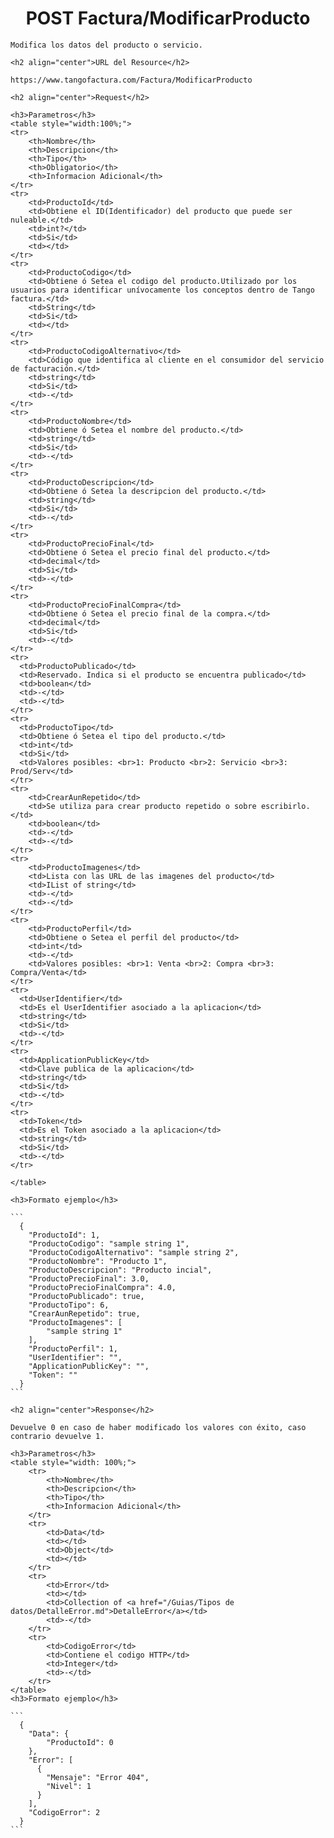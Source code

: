 <body>
    <h1 align="center">POST Factura/ModificarProducto</h1>
    
    Modifica los datos del producto o servicio.
    
    <h2 align="center">URL del Resource</h2>
    
    https://www.tangofactura.com/Factura/ModificarProducto
    
    <h2 align="center">Request</h2>
    
    <h3>Parametros</h3>
    <table style="width:100%;">
    <tr>
        <th>Nombre</th>
        <th>Descripcion</th>
        <th>Tipo</th>
        <th>Obligatorio</th>
        <th>Informacion Adicional</th>
    </tr>
    <tr>
        <td>ProductoId</td>
        <td>Obtiene el ID(Identificador) del producto que puede ser nuleable.</td>
        <td>int?</td>
        <td>Si</td>
        <td></td>
    </tr>
    <tr>
        <td>ProductoCodigo</td>
        <td>Obtiene ó Setea el codigo del producto.Utilizado por los usuarios para identificar unívocamente los conceptos dentro de Tango factura.</td>
        <td>String</td>
        <td>Si</td>
        <td></td>
    </tr>
    <tr>
        <td>ProductoCodigoAlternativo</td>
        <td>Código que identifica al cliente en el consumidor del servicio de facturación.</td>
        <td>string</td>
        <td>Si</td>
        <td>-</td>
    </tr>
    <tr>
        <td>ProductoNombre</td>
        <td>Obtiene ó Setea el nombre del producto.</td>
        <td>string</td>
        <td>Si</td>
        <td>-</td>
    </tr>
    <tr>
        <td>ProductoDescripcion</td>
        <td>Obtiene ó Setea la descripcion del producto.</td>
        <td>string</td>
        <td>Si</td>
        <td>-</td>
    </tr>
    <tr>
        <td>ProductoPrecioFinal</td>
        <td>Obtiene ó Setea el precio final del producto.</td>
        <td>decimal</td>
        <td>Si</td>
        <td>-</td>
    </tr>
    <tr>
        <td>ProductoPrecioFinalCompra</td>
        <td>Obtiene ó Setea el precio final de la compra.</td>
        <td>decimal</td>
        <td>Si</td>
        <td>-</td>
    </tr>
    <tr>
      <td>ProductoPublicado</td>
      <td>Reservado. Indica si el producto se encuentra publicado</td>
      <td>boolean</td>
      <td>-</td>
      <td>-</td>
    </tr>
    <tr>
      <td>ProductoTipo</td>
      <td>Obtiene ó Setea el tipo del producto.</td>
      <td>int</td>
      <td>Si</td>
      <td>Valores posibles: <br>1: Producto <br>2: Servicio <br>3: Prod/Serv</td>
    </tr>
    <tr>
        <td>CrearAunRepetido</td>
        <td>Se utiliza para crear producto repetido o sobre escribirlo.</td>
        <td>boolean</td>
        <td>-</td>
        <td>-</td>
    </tr>
    <tr>
        <td>ProductoImagenes</td>
        <td>Lista con las URL de las imagenes del producto</td>
        <td>IList of string</td>
        <td>-</td>
        <td>-</td>
    </tr>
    <tr>
        <td>ProductoPerfil</td>
        <td>Obtiene o Setea el perfil del producto</td>
        <td>int</td>
        <td>-</td>
        <td>Valores posibles: <br>1: Venta <br>2: Compra <br>3: Compra/Venta</td>
    </tr>
    <tr>
      <td>UserIdentifier</td>
      <td>Es el UserIdentifier asociado a la aplicacion</td>
      <td>string</td>
      <td>Si</td>
      <td>-</td>
    </tr>
    <tr>
      <td>ApplicationPublicKey</td>
      <td>Clave publica de la aplicacion</td>
      <td>string</td>
      <td>Si</td>
      <td>-</td>
    </tr>
    <tr>
      <td>Token</td>
      <td>Es el Token asociado a la aplicacion</td>
      <td>string</td>
      <td>Si</td>
      <td>-</td>
    </tr>
    
    </table>
    
    <h3>Formato ejemplo</h3>
    
    ```
      {
        "ProductoId": 1,
        "ProductoCodigo": "sample string 1",
        "ProductoCodigoAlternativo": "sample string 2",
        "ProductoNombre": "Producto 1",
        "ProductoDescripcion": "Producto incial",
        "ProductoPrecioFinal": 3.0,
        "ProductoPrecioFinalCompra": 4.0,
        "ProductoPublicado": true,
        "ProductoTipo": 6,
        "CrearAunRepetido": true,
        "ProductoImagenes": [
            "sample string 1"
        ],
        "ProductoPerfil": 1,
        "UserIdentifier": "",
        "ApplicationPublicKey": "",
        "Token": ""
      }
    ```
    
    <h2 align="center">Response</h2>

    Devuelve 0 en caso de haber modificado los valores con éxito, caso contrario devuelve 1.

    <h3>Parametros</h3>
    <table style="width: 100%;">
        <tr>
            <th>Nombre</th>
            <th>Descripcion</th>
            <th>Tipo</th>
            <th>Informacion Adicional</th>
        </tr>
        <tr>
            <td>Data</td>
            <td></td>
            <td>Object</td>
            <td></td>
        </tr>
        <tr>
            <td>Error</td>
            <td></td>
            <td>Collection of <a href="/Guias/Tipos de datos/DetalleError.md">DetalleError</a></td>
            <td>-</td>
        </tr>
        <tr>
            <td>CodigoError</td>
            <td>Contiene el codigo HTTP</td>
            <td>Integer</td>
            <td>-</td>
        </tr>
    </table>
    <h3>Formato ejemplo</h3>
    
    ```
      {
        "Data": {
            "ProductoId": 0
        },
        "Error": [
          {
            "Mensaje": "Error 404",
            "Nivel": 1
          }
        ],
        "CodigoError": 2
      }
    ```
</body>
